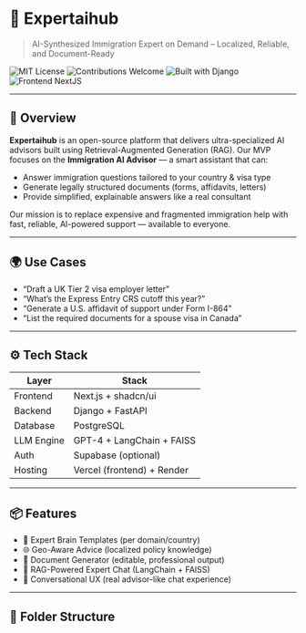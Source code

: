 # 🧠 Expertaihub

> AI-Synthesized Immigration Expert on Demand – Localized, Reliable, and Document-Ready

![MIT License](https://img.shields.io/badge/License-MIT-blue.svg)
![Contributions Welcome](https://img.shields.io/badge/Contributions-Welcome-brightgreen)
![Built with Django](https://img.shields.io/badge/Backend-Django-informational)
![Frontend NextJS](https://img.shields.io/badge/Frontend-Next.js-blue)

---

## 🚀 Overview

**Expertaihub** is an open-source platform that delivers ultra-specialized AI advisors built using Retrieval-Augmented Generation (RAG). Our MVP focuses on the **Immigration AI Advisor** — a smart assistant that can:

- Answer immigration questions tailored to your country & visa type
- Generate legally structured documents (forms, affidavits, letters)
- Provide simplified, explainable answers like a real consultant

Our mission is to replace expensive and fragmented immigration help with fast, reliable, AI-powered support — available to everyone.

---

## 🌍 Use Cases

- “Draft a UK Tier 2 visa employer letter”
- “What’s the Express Entry CRS cutoff this year?”
- “Generate a U.S. affidavit of support under Form I-864”
- “List the required documents for a spouse visa in Canada”

---

## ⚙️ Tech Stack

| Layer       | Stack                          |
|------------|-------------------------------|
| Frontend   | Next.js + shadcn/ui           |
| Backend    | Django + FastAPI              |
| Database   | PostgreSQL                    |
| LLM Engine | GPT-4 + LangChain + FAISS     |
| Auth       | Supabase (optional)           |
| Hosting    | Vercel (frontend) + Render    |

---

## 📦 Features

- 🧠 Expert Brain Templates (per domain/country)
- 🌐 Geo-Aware Advice (localized policy knowledge)
- 📄 Document Generator (editable, professional output)
- 🤖 RAG-Powered Expert Chat (LangChain + FAISS)
- 💬 Conversational UX (real advisor-like chat experience)

---

## 📁 Folder Structure



